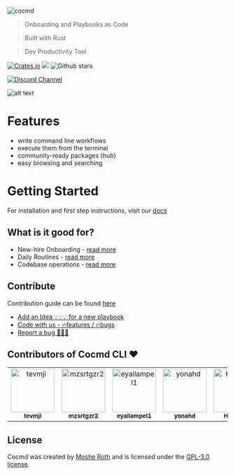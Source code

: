 
![cocmd](media/logo_extended.png)

> Onboarding and Playbooks as Code

> Built with Rust 

> Dev Productivity Tool

[![Crates.io](https://img.shields.io/crates/v/cocmd.svg)](https://crates.io/crates/cocmd)
![](https://img.shields.io/github/v/release/cocmd/cocmd)
![Github stars](https://img.shields.io/github/stars/cocmd/cocmd?style=flat-square "Github stars")

[![Discord Channel](https://dcbadge.vercel.app/api/server/hKFKTaMKkq/)](https://discord.gg/kPZBDKbk)

![alt text](media/cocmd1.png)


# Features
- write command line workflows
- execute them from the terminal
- community-ready packages (hub)
- easy browsing and searching


# Getting Started

For installation and first step instructions, visit our [docs](https://cocmd.org/docs/intro)

## What is it good for?  

- New-hire Onboarding - [read more](https://cocmd.org/docs/showcase/onboarding)
- Daily Routines - [read more](https://cocmd.org/docs/showcase/routines)
- Codebase operations - [read more](https://cocmd.org/docs/showcase/cmdops)


## Contribute

Contribution guide can be found [here](https://cocmd.org/docs/contributing)


- [Add an Idea 💡💡💡 for a new playbook](https://github.com/cocmd/hub/issues/new)
- [Code with us - 🔥features / 🔥bugs](https://github.com/cocmd/cocmd/contribute)
- [Report a bug 🐞🧨🐞](https://github.com/cocmd/cocmd/issues/new?assignees=&labels=bug&projects=&template=bug_report.md&title=bug%3A+)

## Contributors of Cocmd CLI ❤️

<!-- readme: contributors -start -->
<table>
<tr>
    <td align="center">
        <a href="https://github.com/tevmji">
            <img src="https://avatars.githubusercontent.com/u/37437346?v=4" width="100;" alt="tevmji"/>
            <br />
            <sub><b>tevmji</b></sub>
        </a>
    </td>
    <td align="center">
        <a href="https://github.com/mzsrtgzr2">
            <img src="https://avatars.githubusercontent.com/u/3530526?v=4" width="100;" alt="mzsrtgzr2"/>
            <br />
            <sub><b>mzsrtgzr2</b></sub>
        </a>
    </td>
    <td align="center">
        <a href="https://github.com/eyallampel1">
            <img src="https://avatars.githubusercontent.com/u/17165252?v=4" width="100;" alt="eyallampel1"/>
            <br />
            <sub><b>eyallampel1</b></sub>
        </a>
    </td>
    <td align="center">
        <a href="https://github.com/yonahd">
            <img src="https://avatars.githubusercontent.com/u/47282577?v=4" width="100;" alt="yonahd"/>
            <br />
            <sub><b>yonahd</b></sub>
        </a>
    </td>
    <td align="center">
        <a href="https://github.com/HillaShx">
            <img src="https://avatars.githubusercontent.com/u/44138955?v=4" width="100;" alt="HillaShx"/>
            <br />
            <sub><b>HillaShx</b></sub>
        </a>
    </td></tr>
</table>
<!-- readme: contributors -end -->

## License
Cocmd was created by [Moshe Roth](https://www.linkedin.com/in/mosherot/)
and is licensed under the [GPL-3.0 license](/LICENSE).
